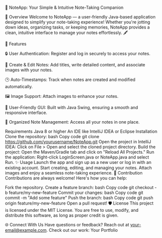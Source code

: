 📓 NoteApp: Your Simple & Intuitive Note-Taking Companion


🚀 Overview
Welcome to NoteApp — a user-friendly Java-based application designed to simplify your note-taking experience! Whether you're jotting down ideas, organizing tasks, or keeping memories, NoteApp provides a clean, intuitive interface to manage your notes effortlessly. 🖋️

🌟 Features

🔒 User Authentication: Register and log in securely to access your notes.

📝 Create & Edit Notes: Add titles, write detailed content, and associate images with your notes.

🕒 Auto-Timestamps: Track when notes are created and modified automatically.

🖼️ Image Support: Attach images to enhance your notes.

🎨 User-Friendly GUI: Built with Java Swing, ensuring a smooth and responsive interface.

📂 Organized Note Management: Access all your notes in one place.

Requirements
Java 8 or higher
An IDE like IntelliJ IDEA or Eclipse
Installation
Clone the repository:
bash
Copy code
git clone https://github.com/yourusername/NoteApp.git
Open the project in IntelliJ IDEA:
Click on File > Open and select the cloned project directory.
Build the project:
Open the Maven/Gradle tab and click on "Reload All Projects."
Run the application:
Right-click LoginScreen.java or NoteApp.java and select Run.
✨ Usage
Launch the app and sign up as a new user or log in with an existing account.
Start creating, editing, and managing your notes.
Attach images and enjoy a seamless note-taking experience.
🤝 Contribution
Contributions are always welcome! Here's how you can help:

Fork the repository.
Create a feature branch:
bash
Copy code
git checkout -b feature/my-new-feature
Commit your changes:
bash
Copy code
git commit -m "Add some feature"
Push the branch:
bash
Copy code
git push origin feature/my-new-feature
Open a pull request!
🛡️ License
This project is licensed under the MIT License. You are free to use, modify, and distribute this software, as long as proper credit is given.

🌐 Connect With Us
Have questions or feedback? Reach out at your-email@example.com.
Check out our work: Your Portfolio
